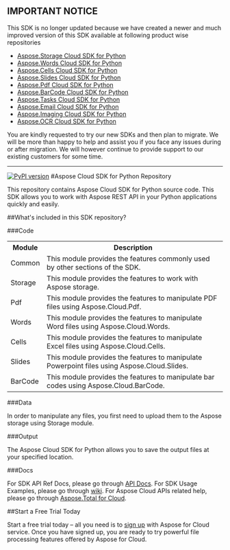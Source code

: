 ## IMPORTANT NOTICE
This SDK is no longer updated because we have created a newer and much improved version of this SDK available at following product wise repositories
* [Aspose.Storage Cloud SDK for Python](https://github.com/aspose-total/Aspose.Total-for-Cloud/tree/master/SDKs/Aspose.Storage-Cloud-SDK-for-Python)
* [Aspose.Words Cloud SDK for Python](https://github.com/aspose-words/Aspose.Words-for-Cloud/tree/master/SDKs/Aspose.Words-Cloud-SDK-for-Python)
* [Aspose.Cells Cloud SDK for Python](https://github.com/aspose-cells/Aspose.Cells-for-Cloud/tree/master/SDKs/Aspose.Cells-Cloud-SDK-for-Python)
* [Aspose.Slides Cloud SDK for Python](https://github.com/aspose-slides/Aspose.Slides-for-Cloud/tree/master/SDKs/Aspose.Slides-Cloud-SDK-for-Python)
* [Aspose.Pdf Cloud SDK for Python](https://github.com/aspose-pdf/Aspose.Pdf-for-Cloud/tree/master/SDKs/Aspose.Pdf-Cloud-SDK-for-Python)
* [Aspose.BarCode Cloud SDK for Python](https://github.com/aspose-barcode/Aspose.BarCode-for-Cloud/tree/master/SDKs/Aspose.BarCode-Cloud-SDK-for-Python)
* [Aspose.Tasks Cloud SDK for Python](https://github.com/aspose-tasks/Aspose.Tasks-for-Cloud/tree/master/SDKs/Aspose.Tasks-Cloud-SDK-for-Python)
* [Aspose.Email Cloud SDK for Python](https://github.com/aspose-email/Aspose.Email-for-Cloud/tree/master/SDKs/Aspose.Email-Cloud-SDK-for-Python)
* [Aspose.Imaging Cloud SDK for Python](https://github.com/aspose-imaging/Aspose.Imaging-for-Cloud/tree/master/SDKs/Aspose.Imaging-Cloud-SDK-for-Python)
* [Aspose.OCR Cloud SDK for Python](https://github.com/aspose-ocr/Aspose.OCR-for-Cloud/tree/master/SDKs/Aspose.OCR-Cloud-SDK-for-Python)

You are kindly requested to try our new SDKs and then plan to migrate. We will be more than happy to help and assist you if you face any issues during or after migration. We will however continue to provide support to our existing customers for some time.

---

[![PyPI version](https://badge.fury.io/py/asposecloud.svg)](http://badge.fury.io/py/asposecloud)
#Aspose Cloud SDK for Python Repository

This repository contains Aspose Cloud SDK for Python source code. This SDK allows you to work with Aspose REST API in your Python applications quickly and easily. 


##What's included in this SDK repository?

###Code

<table>
<tr>
<th>Module</th>
<th>Description</th>
</tr>

<tr>
<td>Common</td>
<td>This module provides the features commonly used by other sections of the SDK.</td>
</tr>

<tr>
<td>Storage</td>
<td>This module provides the features to work with Aspose storage.</td>
</tr>

<tr>
<td>Pdf</td>
<td>This module provides the features to manipulate PDF files using Aspose.Cloud.Pdf.</td>
</tr>

<tr>
<td>Words</td>
<td>This module provides the features to manipulate Word files using Aspose.Cloud.Words.</td>
</tr>

<tr>
<td>Cells</td>
<td>This module provides the features to manipulate Excel files using Aspose.Cloud.Cells.</td>
</tr>

<tr>
<td>Slides</td>
<td>This module provides the features to manipulate Powerpoint files using Aspose.Cloud.Slides.</td>
</tr>

<tr>
<td>BarCode</td>
<td>This module provides the features to manipulate bar codes using Aspose.Cloud.BarCode.</td>
</tr>


</table>



###Data

In order to manipulate any files, you first need to upload them to the Aspose storage using Storage module.

###Output

The Aspose Cloud SDK for Python allows you to save the output files at your specified location.

###Docs

For SDK API Ref Docs, please go through [API Docs](http://asposeforcloud.github.io/python-sdk-docs/).
For SDK Usage Examples, please go through [wiki](https://github.com/asposeforcloud/Aspose_Cloud_SDK_For_Python/wiki).
For Aspose Cloud APIs related help, please go through [Aspose.Total for Cloud](http://www.aspose.com/cloud/total-api.aspx).

##Start a Free Trial Today

Start a free trial today – all you need is to [sign up](https://cloud.aspose.com/SignUp) with Aspose for Cloud service. Once you have signed up, you are ready to try powerful file processing features offered by Aspose for Cloud.
